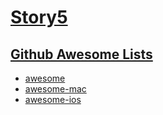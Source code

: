# [Story5](https://github.com/Story5)

## [Github Awesome Lists](https://github.com/topics/awesome)

* [awesome](https://github.com/sindresorhus/awesome)
* [awesome-mac](https://github.com/jaywcjlove/awesome-mac)
* [awesome-ios](https://github.com/vsouza/awesome-ios)
